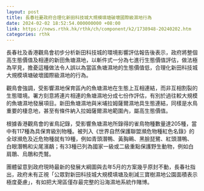 ```yaml
---
layout: post
title: 長春社憂政府合理化新田科技城大規模填塘破壞國際級濕地行為
date: 2024-02-02 18:52:54.000000000 +08:00
link: https://news.rthk.hk/rthk/ch/component/k2/1738948-20240202.htm
categories: rthk
---
```


長春社及香港觀鳥會初步分析新田科技城的環境影響評估報告後表示，政府將整個高生態價值及相連的新田魚塘濕地，以斬件式一分為七進行生態價值評估，做法極為罕見，擔憂這種做法令人誤以為當區魚塘濕地的生態價值低，合理化新田科技城大規模填塘破壞國際級濕地的行為。

觀鳥會強調，受影響濕地保育區內的魚塘濕地在生態上互相連結，而非互相割裂的生態環境。署方刻意將連片相連的魚塘濕地分成七份作評估，有別於過往較大規模的魚塘濕地發展項目。新田魚塘濕地與米埔拉姆薩爾濕地具生態連結，同樣是水鳥重要的棲息地，甚至有條件納入拉姆薩爾濕地範圍內，屬高生態價值。

根據香港觀鳥會的雀鳥記錄，受影響魚塘濕地所錄得的雀鳥物種數量達205種，當中有117種為具保育級別物種。被列入《世界自然保護聯盟瀕危物種紅色名錄》的全球瀕危及近危物種就有19種，例如青頭潛鴨、黃胸鵐、黑臉琵鷺、紅頭潛鴨、白眼潛鴨和尖尾濱鷸；有33種已列為國家一級或二級重點保護野生動物，例如白肩鵰、烏鵰和禿鷲。

團體留意到政府現時最新的發展大綱圖與去年5月的方案幾乎原封不動，長春社指出，政府未有正視「公眾對新田科技城大規模填塘及削減三寶樹濕地公園面積表示極度憂慮」，有如把大灣區僅存最完整的沿海濕地系統作賭博。
